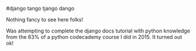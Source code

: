 #django tango tjango dango

Nothing fancy to see here folks!

Was attempting to complete the django docs tutorial with python knowledge from the 63% of a python codecademy course I did in 2015. It turned out ok!
